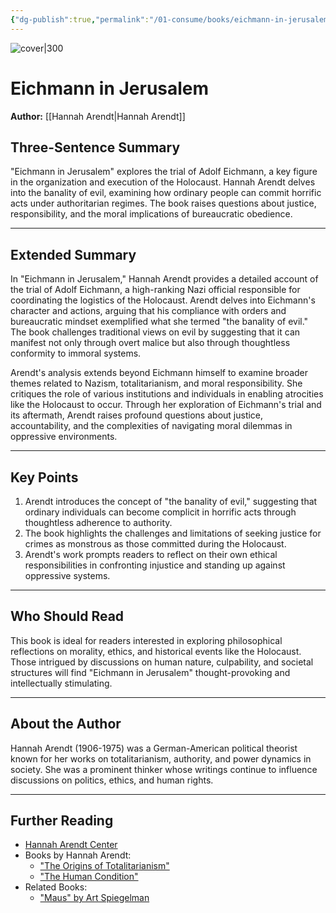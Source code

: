 ```yaml
---
{"dg-publish":true,"permalink":"/01-consume/books/eichmann-in-jerusalem/","title":"Eichmann in Jerusalem","tags":["holocaust","nazism","justice"]}
---
```



![cover|300](http://books.google.com/books/content?id=yGoxZEdw36oC&printsec=frontcover&img=1&zoom=1&source=gbs_api)


# Eichmann in Jerusalem
**Author:** [[Hannah Arendt\|Hannah Arendt]]

## Three-Sentence Summary
"Eichmann in Jerusalem" explores the trial of Adolf Eichmann, a key figure in the organization and execution of the Holocaust. Hannah Arendt delves into the banality of evil, examining how ordinary people can commit horrific acts under authoritarian regimes. The book raises questions about justice, responsibility, and the moral implications of bureaucratic obedience.

---

## Extended Summary
In "Eichmann in Jerusalem," Hannah Arendt provides a detailed account of the trial of Adolf Eichmann, a high-ranking Nazi official responsible for coordinating the logistics of the Holocaust. Arendt delves into Eichmann's character and actions, arguing that his compliance with orders and bureaucratic mindset exemplified what she termed "the banality of evil." The book challenges traditional views on evil by suggesting that it can manifest not only through overt malice but also through thoughtless conformity to immoral systems.

Arendt's analysis extends beyond Eichmann himself to examine broader themes related to Nazism, totalitarianism, and moral responsibility. She critiques the role of various institutions and individuals in enabling atrocities like the Holocaust to occur. Through her exploration of Eichmann's trial and its aftermath, Arendt raises profound questions about justice, accountability, and the complexities of navigating moral dilemmas in oppressive environments.

---

## Key Points
1. Arendt introduces the concept of "the banality of evil," suggesting that ordinary individuals can become complicit in horrific acts through thoughtless adherence to authority.
2. The book highlights the challenges and limitations of seeking justice for crimes as monstrous as those committed during the Holocaust.
3. Arendt's work prompts readers to reflect on their own ethical responsibilities in confronting injustice and standing up against oppressive systems.

---

## Who Should Read
This book is ideal for readers interested in exploring philosophical reflections on morality, ethics, and historical events like the Holocaust. Those intrigued by discussions on human nature, culpability, and societal structures will find "Eichmann in Jerusalem" thought-provoking and intellectually stimulating.

---

## About the Author
Hannah Arendt (1906-1975) was a German-American political theorist known for her works on totalitarianism, authority, and power dynamics in society. She was a prominent thinker whose writings continue to influence discussions on politics, ethics, and human rights.

---

## Further Reading
- [Hannah Arendt Center](https://hac.bard.edu/)
- Books by Hannah Arendt:
  - ["The Origins of Totalitarianism"](https://www.penguinrandomhouse.com/books/108972/the-origins-of-totalitarianism-by-hannah-arendt/)
  - ["The Human Condition"](https://www.ucpress.edu/book/9780520256696/the-human-condition)
- Related Books:
  - ["Maus" by Art Spiegelman](https://www.penguinrandomhouse.com/books/28870/maus-i-by-art-spiegelman/)